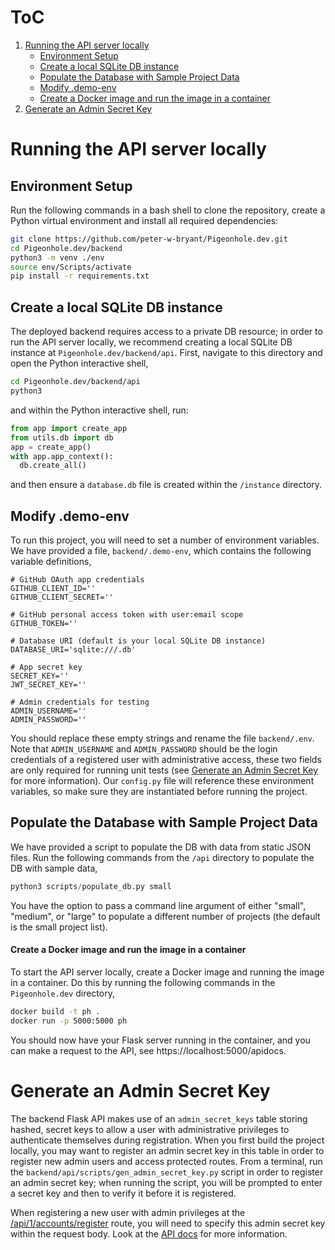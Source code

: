 # ToC
1. 	[Running the API server locally](#Running-the-API-server-locally)
	- [Environment Setup](#environment-setup)
	- [Create a local SQLite DB instance](#Create-a-local-SQLite-DB-instance)
	- [Populate the Database with Sample Project Data](#Populate-the-Database-with-Sample-Project-Data)
	- [Modify .demo-env](#Modify-demo-env) 
	- [Create a Docker image and run the image in a container](#Create-a-Docker-image-and-run-the-image-in-a-container)
2. [Generate an Admin Secret Key](#Generate-an-Admin-Secret-Key)

# Running the API server locally

## Environment Setup
Run the following commands in a bash shell to clone the repository, create a Python virtual environment and install all required dependencies:
```bash
git clone https://github.com/peter-w-bryant/Pigeonhole.dev.git
cd Pigeonhole.dev/backend
python3 -m venv ./env
source env/Scripts/activate
pip install -r requirements.txt
```
## Create a local SQLite DB instance
The deployed backend requires access to a private DB resource; in order to run the API server locally, we recommend creating a local SQLite DB instance at ```Pigeonhole.dev/backend/api```. First, navigate to this directory and open the Python interactive shell,
```bash
cd Pigeonhole.dev/backend/api
python3
```
and within the Python interactive shell, run:
```python
from app import create_app
from utils.db import db
app = create_app()
with app.app_context():
  db.create_all()
```
and then ensure a `database.db` file is created within the `/instance` directory.
## Modify .demo-env
To run this project, you will need to set a number of environment variables. We have provided a file, ```backend/.demo-env```, which contains the following variable definitions,
```
# GitHub OAuth app credentials
GITHUB_CLIENT_ID=''
GITHUB_CLIENT_SECRET=''

# GitHub personal access token with user:email scope
GITHUB_TOKEN=''

# Database URI (default is your local SQLite DB instance)
DATABASE_URI='sqlite:///.db'

# App secret key
SECRET_KEY=''
JWT_SECRET_KEY=''

# Admin credentials for testing
ADMIN_USERNAME=''
ADMIN_PASSWORD=''
```

You should replace these empty strings and rename the file `backend/.env`. Note that `ADMIN_USERNAME` and `ADMIN_PASSWORD` should be the login credentials of a registered user with administrative access, these two fields are only required for running unit tests (see [Generate an Admin Secret Key](#Generate-an-Admin-Secret-Key) for more information). Our `config.py` file will reference these environment variables, so make sure they are instantiated before running the project.
## Populate the Database with Sample Project Data
We have provided a script to populate the DB with data from static JSON files. Run the following commands from the ```/api``` directory to populate the DB with sample data,

```python
python3 scripts/populate_db.py small
```
You have the option to pass a command line argument of either "small", "medium",  or "large" to populate a different number of projects (the default is the small project list).
#### Create a Docker image and run the image in a container
To start the API server locally, create a Docker image and running the image in a container. Do this by running the following commands in the `Pigeonhole.dev` directory,

```bash
docker build -t ph .
docker run -p 5000:5000 ph
```
You should now have your Flask server running in the container, and you can make a request to the API, see https://localhost:5000/apidocs.

# Generate an Admin Secret Key
The backend Flask API makes use of an `admin_secret_keys` table storing hashed, secret keys to allow a user with administrative privileges to authenticate themselves during registration. When you first build the project locally, you may want to register an admin secret key in this table in order to register new admin users and access protected routes.  From a terminal, run the `backend/api/scripts/gen_admin_secret_key.py` script in order to register an admin secret key; when running the script, you will be prompted to enter a secret key and then to verify it before it is registered.

When registering a new user with admin privileges at the [/api/1/accounts/register](https://app.swaggerhub.com/apis/peter-w-bryant/pigeonhole_api/0.0.1#/Accounts/post_api_1_accounts_register) route, you will need to specify this admin secret key within the request body. Look at the [API docs](https://app.swaggerhub.com/apis/peter-w-bryant/pigeonhole_api) for more information.
